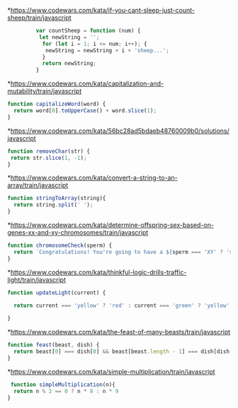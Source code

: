 
*https://www.codewars.com/kata/if-you-cant-sleep-just-count-sheep/train/javascript
```javascript
         var countSheep = function (num) {
          let newString = '';
           for (let i = 1; i <= num; i++); {
            newString = newString + i + 'sheep...';
           }
           return newString;
         }
```
*https://www.codewars.com/kata/capitalization-and-mutability/train/javascript
```javascript
function capitalizeWord(word) {
  return word[0].toUpperCase() + word.slice(1);
}
```
*https://www.codewars.com/kata/56bc28ad5bdaeb48760009b0/solutions/javascript
 ```javascript
function removeChar(str) {
  return str.slice(1, -1);
}
```
*https://www.codewars.com/kata/convert-a-string-to-an-array/train/javascript
```javascript
function stringToArray(string){
  return string.split(' ');
}
```
*https://www.codewars.com/kata/determine-offspring-sex-based-on-genes-xx-and-xy-chromosomes/train/javascript
```javascript
function chromosomeCheck(sperm) {
  return `Congratulations! You're going to have a ${sperm === 'XY' ? 'son' : 'daughter'}.`
}
```
*https://www.codewars.com/kata/thinkful-logic-drills-traffic-light/train/javascript
```javascript
function updateLight(current) {
  
  return current === 'yellow' ? 'red' : current === 'green' ? 'yellow' : 'green';

}
```
*https://www.codewars.com/kata/the-feast-of-many-beasts/train/javascript
```javascript
function feast(beast, dish) {
  return beast[0] === dish[0] && beast[beast.length - 1] === dish[dish.length - 1]
}
```
*https://www.codewars.com/kata/simple-multiplication/train/javascript
```javascript
 function simpleMultiplication(n){
  return n % 2 == 0 ? n * 8 : n * 9
}
```